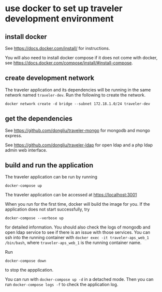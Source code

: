 # use docker to set up traveler development environment

## install docker

See <https://docs.docker.com/install/> for instructions.

You will also need to install docker compose if it does not come with docker, see <https://docs.docker.com/compose/install/#install-compose>.

## create development network

The traveler application and its dependencies will be running in the same network named `traveler-dev`. Run the following to create the network.

```
docker network create -d bridge --subnet 172.18.1.0/24 traveler-dev
```

## get the dependencies

See <https://github.com/dongliu/traveler-mongo> for mongodb and mongo express.

See <https://github.com/dongliu/traveler-ldap> for open ldap and a php ldap admin web interface.

## build and run the application

The traveler application can be run by running
```
docker-compose up
```

The traveler application can be accessed at <https://localhost:3001>

When you run for the first time, docker will build the image for you. If the application does not start successfully, try
```
docker-compose --verbose up
```
for detailed information. You should also check the logs of mongodb and open ldap service to see if there is an issue with those services. You can ssh into the running container with `docker exec -it traveler-aps_web_1 /bin/bash`, where `traveler-aps_web_1` is the running container name.

Run
```
docker-compose down
```
to stop the appplication.

You can run with `docker-compose up -d` in a detached mode. Then you can run `docker-compose logs -f` to check the application log.


